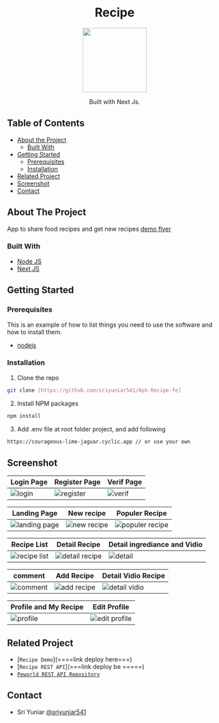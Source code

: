 <h1 align="center">Recipe</h1>

<p align="center">
  <img height="150" src="https://res.cloudinary.com/dxrsjyu6o/image/upload/v1675087793/recipe/bg2_tabsqa.png"  />
</p>
<p align="center">
  Built with Next Js.
</p>

## Table of Contents

- [About the Project](#about-the-project)
  - [Built With](#built-with)
- [Getting Started](#getting-started)
  - [Prerequisites](#prerequisites)
  - [Installation](#installation)
- [Related Project](#related-project)
- [Screenshot](#screenshot)
- [Contact](#contact)

## About The Project

App to share food recipes and get new recipes [demo flyer](https://meek-dasik-7555c9.netlify.app/)

### Built With

- [Node JS](https://nodejs.org/en/docs/)
- [Next JS](//nextjs.org/)

## Getting Started

### Prerequisites

This is an example of how to list things you need to use the software and how to install them.

- [nodejs](https://nodejs.org/en/download/)

### Installation

1. Clone the repo

```bash
git clone [https://github.com/sriyuniar541/Apk-Recipe-fe]
```

2. Install NPM packages

```bash
npm install
```

3. Add .env file at root folder project, and add following

```bash
https://courageous-lime-jaguar.cyclic.app // or use your own
```

## Screenshot

| Login Page                                | Register Page                      | Verif Page                          |
| ----------------------------------------- | -------------------------------------------- | -------------------------------------------- |
| ![login](https://res.cloudinary.com/dxrsjyu6o/image/upload/v1675087313/recipe/login-recipe_xbqjbb.png) | ![register](https://res.cloudinary.com/dxrsjyu6o/image/upload/v1675087321/recipe/register-recipe_oordg9.png) | ![verif](https://res.cloudinary.com/dxrsjyu6o/image/upload/v1675087311/recipe/otp-recipe_auvprc.png) |

| Landing Page                                               | New recipe                       | Populer Recipe                                            |
| ---------------------------------------------------------- | -------------------------------------------- | ------------------------------------------------- |
| ![landing page](https://res.cloudinary.com/dxrsjyu6o/image/upload/v1675087307/recipe/landingPageLodgin-recipe_wluxgr.png) | ![new recipe](https://res.cloudinary.com/dxrsjyu6o/image/upload/v1675087308/recipe/newrecipe-recipe_fblulo.png) | ![populer recipe](https://res.cloudinary.com/dxrsjyu6o/image/upload/v1675087319/recipe/populerrecipe-recipe_u4mqrk.png) |

| Recipe List                                            | Detail Recipe                                          | Detail ingrediance and Vidio                                               |
| --------------------------------------------------------- | ----------------------------------------------------- | ----------------------------------------------------------- |
| ![recipe list](https://res.cloudinary.com/dxrsjyu6o/image/upload/v1675087300/recipe/daftarrecipeLengkap-recipe_nisqvc.png) | ![detail recipe](https://res.cloudinary.com/dxrsjyu6o/image/upload/v1675087301/recipe/detailRecipe-recipe_vvzas3.png) | ![detail](https://res.cloudinary.com/dxrsjyu6o/image/upload/v1675087294/recipe/detailrecipeAndIngrediance-recipe_r8hy1d.png) |

| comment                                           | Add Recipe                                         | Detail Vidio Recipe                                         |
| ------------------------------------------------------ | ------------------------------------------------ | ------------------------------------------------- |
| ![comment](https://res.cloudinary.com/dxrsjyu6o/image/upload/v1675087294/recipe/comment-recipe_hcexj8.png) | ![add recipe](https://res.cloudinary.com/dxrsjyu6o/image/upload/v1675087294/recipe/addRecipe-recipe_dlw9no.png) | ![detail vidio](https://res.cloudinary.com/dxrsjyu6o/image/upload/v1675087307/recipe/detailVidio-recipe_xpkp4l.png) |

| Profile and My Recipe                                  | Edit Profile                                    |                                      
| ---------------------------------------------- | ------------------------------------------------- |
| ![profile](https://res.cloudinary.com/dxrsjyu6o/image/upload/v1675087304/recipe/myrecipe-recipe_otcixl.png) | ![edit profile](https://res.cloudinary.com/dxrsjyu6o/image/upload/v1675087297/recipe/editProfile-recipe_jrergs.png) |


## Related Project

- [`Recipe Demo`](====link deploy here===)
- [`Recipe REST API`](===link deploy be =====)
- [`Peworld REST API Repository`](https://github.com/sriyuniar541/Apk-Belanja-Be)

## Contact
  - Sri Yuniar [@sriyuniar541](https://github.com/sriyuniar541)
